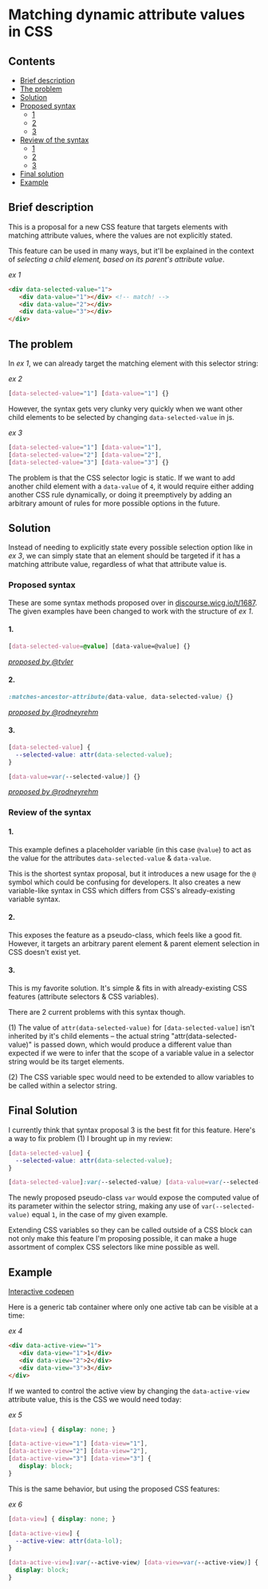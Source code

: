 # Matching dynamic attribute values in CSS

## Contents
 - [Brief description](#Brief-description)
 - [The problem](#The-problem)
 - [Solution](#Solution)
 - [Proposed syntax](#Proposed-syntax)
   - [1](#1)
   - [2](#2)
   - [3](#3)
 - [Review of the syntax](#Review-of-the-syntax)
   - [1](#1-1)
   - [2](#2-1)
   - [3](#3-1)
 - [Final solution](#Final-Solution)
 - [Example](#Example)

## Brief description
This is a proposal for a new CSS feature that targets elements with matching attribute values, where the values are not explicitly stated.

This feature can be used in many ways, but it'll be explained in the context of _selecting a child element, based on its parent's attribute value_.

_ex 1_
``` html
<div data-selected-value="1">
   <div data-value="1"></div> <!-- match! -->
   <div data-value="2"></div>
   <div data-value="3"></div>
</div>
```

## The problem

In _ex 1_, we can already target the matching element with this selector string:

_ex 2_
``` CSS
[data-selected-value="1"] [data-value="1"] {}
```

However, the syntax gets very clunky very quickly when we want other child elements to be selected by changing `data-selected-value` in js.

_ex 3_
``` CSS
[data-selected-value="1"] [data-value="1"],
[data-selected-value="2"] [data-value="2"],
[data-selected-value="3"] [data-value="3"] {}
```

The problem is that the CSS selector logic is static. If we want to add another child element with a `data-value` of `4`, it would require either adding another CSS rule dynamically, or doing it preemptively by adding an arbitrary amount of rules for more possible options in the future.

## Solution

Instead of needing to explicitly state every possible selection option like in _ex 3_, we can simply state that an element should be targeted if it has a matching attribute value, regardless of what that attribute value is.

### Proposed syntax

These are some syntax methods proposed over in [discourse.wicg.io/t/1687](https://discourse.wicg.io/t/selecting-matching-attribute-values-in-CSS/1687). The given examples have been changed to work with the structure of _ex 1_.

#### 1.
``` CSS
[data-selected-value=@value] [data-value=@value] {}
```
_[proposed by @tvler](https://discourse.wicg.io/t/selecting-matching-attribute-values-in-CSS/1687)_

#### 2.
``` CSS
:matches-ancestor-attribute(data-value, data-selected-value) {}
```
_[proposed by @rodneyrehm](https://discourse.wicg.io/t/selecting-matching-attribute-values-in-CSS/1687/11)_

#### 3.

``` CSS
[data-selected-value] {
  --selected-value: attr(data-selected-value);
}

[data-value=var(--selected-value)] {}
```
_[proposed by @rodneyrehm](https://discourse.wicg.io/t/selecting-matching-attribute-values-in-CSS/1687/11)_

### Review of the syntax

#### 1.
This example defines a placeholder variable (in this case `@value`) to act as the value for the attributes `data-selected-value` & `data-value`.

This is the shortest syntax proposal, but it introduces a new usage for the `@` symbol which could be confusing for developers. It also creates a new variable-like syntax in CSS which differs from CSS's already-existing variable syntax.

#### 2.
This exposes the feature as a pseudo-class, which feels like a good fit. However, it targets an arbitrary parent element & parent element selection in CSS doesn't exist yet.

#### 3.
This is my favorite solution. It's simple & fits in with already-existing CSS features (attribute selectors & CSS variables).

There are 2 current problems with this syntax though.

(1) The value of `attr(data-selected-value)` for `[data-selected-value]` isn't inherited by it's child elements – the actual string "attr(data-selected-value)" is passed down, which would produce a different value than expected if we were to infer that the scope of a variable value in a selector string would be its target elements.

(2) The CSS variable spec would need to be extended to allow variables to be called within a selector string.

## Final Solution
I currently think that syntax proposal 3 is the best fit for this feature. Here's a way to fix problem (1) I brought up in my review:

``` CSS
[data-selected-value] {
  --selected-value: attr(data-selected-value);
}

[data-selected-value]:var(--selected-value) [data-value=var(--selected-value)] {}
```

The newly proposed pseudo-class `var` would expose the computed value of its parameter within the selector string, making any use of `var(--selected-value)` equal `1`, in the case of my given example.

Extending CSS variables so they can be called outside of a CSS block can not only make this feature I'm proposing possible, it can make a huge assortment of complex CSS selectors like mine possible as well.

## Example

[Interactive codepen](http://codepen.io/anon/pen/NRajrR)

Here is a generic tab container where only one active tab can be visible at a time:

_ex 4_
``` html
<div data-active-view="1">
   <div data-view="1">1</div>
   <div data-view="2">2</div>
   <div data-view="3">3</div>
</div>
```

If we wanted to control the active view by changing the `data-active-view` attribute value, this is the CSS we would need today:

_ex 5_
``` CSS
[data-view] { display: none; }

[data-active-view="1"] [data-view="1"],
[data-active-view="2"] [data-view="2"],
[data-active-view="3"] [data-view="3"] {
   display: block;
}
```

This is the same behavior, but using the proposed CSS features:

_ex 6_
``` CSS
[data-view] { display: none; }

[data-active-view] {
  --active-view: attr(data-lol);
}

[data-active-view]:var(--active-view) [data-view=var(--active-view)] {
  display: block;
}
```